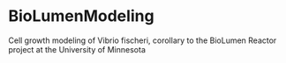 # BioLumenModeling
Cell growth modeling of Vibrio fischeri, corollary to the BioLumen Reactor project at the University of Minnesota

